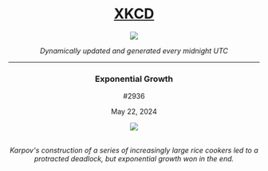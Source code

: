
<h1 align="center"><a href="https://xkcd.com">XKCD</a></h1>
<div align="center">
    <img src="https://img.shields.io/github/last-commit/ShashashankThakur/XKCD?label=last%20updated" />
</div>

<p align="center"><i>Dynamically updated and generated every midnight UTC</i></p>
<hr>
<div align="center">
    <h3><strong>Exponential Growth</strong></h3>
    <p>#2936</p>
    <p>May 22, 2024</p>
    <img src="https://imgs.xkcd.com/comics/exponential_growth.png">
    <br></br>
    <p><i>Karpov's construction of a series of increasingly large rice cookers led to a protracted deadlock, but exponential growth won in the end.</i></p>
</div>
